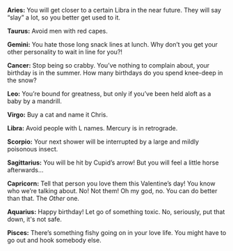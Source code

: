 
**Aries:** You will get closer to a certain Libra in the near future.
They will say “slay” a lot, so you better get used to it.

**Taurus:** Avoid men with red capes.

**Gemini:** You hate those long snack lines at lunch. Why don’t you get
your other personality to wait in line for you?!

**Cancer:** Stop being so crabby. You’ve nothing to complain about, your
birthday is in the summer. How many birthdays do you spend knee-deep in
the snow?

**Leo:** You’re bound for greatness, but only if you’ve been held aloft
as a baby by a mandrill.

**Virgo:** Buy a cat and name it Chris.

**Libra:** Avoid people with L names. Mercury is in retrograde.

**Scorpio:** Your next shower will be interrupted by a large and mildly
poisonous insect.

**Sagittarius:** You will be hit by Cupid’s arrow! But you will feel a
little horse afterwards…

**Capricorn:** Tell that person you love them this Valentine’s day! You
know who we’re talking about. No! Not them! Oh my god, no. You can do
better than that. The *Other* one.

**Aquarius:** Happy birthday! Let go of something toxic. No, seriously,
put that down, it's not safe.

**Pisces:** There’s something fishy going on in your love life. You
might have to go out and hook somebody else.
